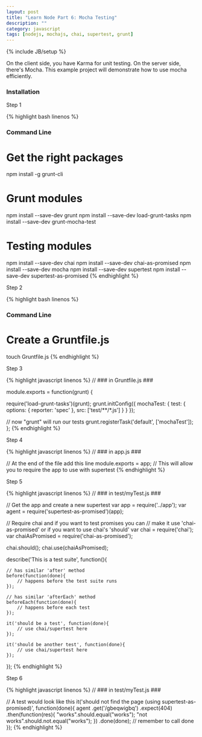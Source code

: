 ```yaml
---
layout: post
title: "Learn Node Part 6: Mocha Testing"
description: ""
category: javascript
tags: [nodejs, mochajs, chai, supertest, grunt]
---
```

{% include JB/setup %}


On the client side, you have Karma for unit testing. On the server side, there's Mocha. This example project will demonstrate how to use mocha efficiently.

<h3>Installation</h3>

Step 1

<!-- Code _______________________________________-->
{% highlight bash linenos %}
### Command Line ###

# Get the right packages
npm install -g grunt-cli

# Grunt modules
npm install --save-dev grunt
npm install --save-dev load-grunt-tasks
npm install --save-dev grunt-mocha-test

# Testing modules
npm install --save-dev chai
npm install --save-dev chai-as-promised
npm install --save-dev mocha
npm install --save-dev supertest
npm install --save-dev supertest-as-promised
{% endhighlight %}
<!-- /Code ^^^^^^^^^^^^^^^^^^^^^^^^^^^^^^^^^^^^^^-->

Step 2

<!-- Code _______________________________________-->
{% highlight bash linenos %}
### Command Line ###

# Create a Gruntfile.js
touch Gruntfile.js
{% endhighlight %}
<!-- /Code ^^^^^^^^^^^^^^^^^^^^^^^^^^^^^^^^^^^^^^-->

Step 3

<!-- Code _______________________________________-->
{% highlight javascript linenos %}
// ### in Gruntfile.js ###

module.exports = function(grunt) {

  require('load-grunt-tasks')(grunt);
  grunt.initConfig({
      mochaTest: {
            test: {
                options: {
                    reporter: 'spec'
                },
                src: ['test/**/*.js']
            }
        }
  });
  
  // now "grunt" will run our tests
  grunt.registerTask('default', ['mochaTest']);
};
{% endhighlight %}
<!-- /Code ^^^^^^^^^^^^^^^^^^^^^^^^^^^^^^^^^^^^^^-->

Step 4

<!-- Code _______________________________________-->
{% highlight javascript linenos %}
// ### in app.js ###

// At the end of the file add this line
module.exports = app;
// This will allow you to require the app to use with supertest
{% endhighlight %}
<!-- /Code ^^^^^^^^^^^^^^^^^^^^^^^^^^^^^^^^^^^^^^-->

Step 5

<!-- Code _______________________________________-->
{% highlight javascript linenos %}
// ### in test/myTest.js ###

// Get the app and create a new supertest
var app = require('../app');
var agent = require('supertest-as-promised')(app);

// Require chai and if you want to test promises you can
// make it use 'chai-as-promised' or if you want to use chai's 'should'
var chai = require('chai');
var chaiAsPromised = require('chai-as-promised');

chai.should();
chai.use(chaiAsPromised);

describe('This is a test suite', function(){
    
    // has similar 'after' method
    before(function(done){
        // happens before the test suite runs
    });
    
    // has similar 'afterEach' method
    beforeEach(function(done){
        // happens before each test
    });

    it('should be a test', function(done){
        // use chai/supertest here
    });

    it('should be another test', function(done){
        // use chai/supertest here
    });
});
{% endhighlight %}
<!-- /Code ^^^^^^^^^^^^^^^^^^^^^^^^^^^^^^^^^^^^^^-->

Step 6

<!-- Code _______________________________________-->
{% highlight javascript linenos %}
// ### in test/myTest.js ###

// A test would look like this
it('should not find the page (using supertest-as-promised)', function(done){
    agent
        .get('/gbeqwigbq')
        .expect(404)
        .then(function(res){
            "works".should.equal("works");
            "not works".should.not.equal("works");
        })
        .done(done);  // remember to call done
});
{% endhighlight %}
<!-- /Code ^^^^^^^^^^^^^^^^^^^^^^^^^^^^^^^^^^^^^^-->